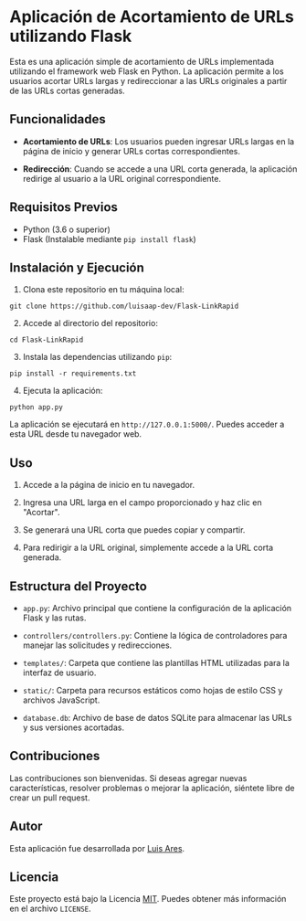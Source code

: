 # Aplicación de Acortamiento de URLs utilizando Flask

Esta es una aplicación simple de acortamiento de URLs implementada utilizando el framework web Flask en Python. La aplicación permite a los usuarios acortar URLs largas y redireccionar a las URLs originales a partir de las URLs cortas generadas. 

## Funcionalidades

- **Acortamiento de URLs**: Los usuarios pueden ingresar URLs largas en la página de inicio y generar URLs cortas correspondientes.

- **Redirección**: Cuando se accede a una URL corta generada, la aplicación redirige al usuario a la URL original correspondiente.

## Requisitos Previos

- Python (3.6 o superior)
- Flask (Instalable mediante `pip install flask`)

## Instalación y Ejecución

1. Clona este repositorio en tu máquina local:

```
git clone https://github.com/luisaap-dev/Flask-LinkRapid
```

2. Accede al directorio del repositorio:

```
cd Flask-LinkRapid
```

3. Instala las dependencias utilizando `pip`:

```
pip install -r requirements.txt
```

4. Ejecuta la aplicación:

```
python app.py
```

La aplicación se ejecutará en `http://127.0.0.1:5000/`. Puedes acceder a esta URL desde tu navegador web.

## Uso

1. Accede a la página de inicio en tu navegador.

2. Ingresa una URL larga en el campo proporcionado y haz clic en "Acortar".

3. Se generará una URL corta que puedes copiar y compartir.

4. Para redirigir a la URL original, simplemente accede a la URL corta generada.

## Estructura del Proyecto

- `app.py`: Archivo principal que contiene la configuración de la aplicación Flask y las rutas.

- `controllers/controllers.py`: Contiene la lógica de controladores para manejar las solicitudes y redirecciones.

- `templates/`: Carpeta que contiene las plantillas HTML utilizadas para la interfaz de usuario.

- `static/`: Carpeta para recursos estáticos como hojas de estilo CSS y archivos JavaScript.

- `database.db`: Archivo de base de datos SQLite para almacenar las URLs y sus versiones acortadas.

## Contribuciones

Las contribuciones son bienvenidas. Si deseas agregar nuevas características, resolver problemas o mejorar la aplicación, siéntete libre de crear un pull request.

## Autor

Esta aplicación fue desarrollada por [Luis Ares](https://github.com/luisaap-dev).

## Licencia

Este proyecto está bajo la Licencia [MIT](LICENSE). Puedes obtener más información en el archivo `LICENSE`.
